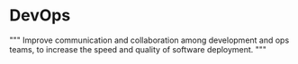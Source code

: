 # DevOps

"""
Improve communication and collaboration among development and ops teams, to increase the speed and quality of software deployment.
"""

